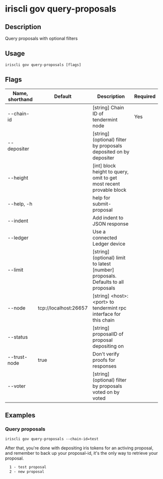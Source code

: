 # iriscli gov query-proposals

## Description

Query proposals with optional filters

## Usage

```
iriscli gov query-proposals [flags]
```

## Flags

| Name, shorthand | Default                    | Description                                                                                                                                          | Required |
| --------------- | -------------------------- | ---------------------------------------------------------------------------------------------------------------------------------------------------- | -------- |
| --chain-id      |                            | [string] Chain ID of tendermint node                                                                                                                 | Yes      |
| --depositer     |                            | [string] (optional) filter by proposals deposited on by depositer                                                                                    |          |
| --height        |                            | [int] block height to query, omit to get most recent provable block                                                                                  |          |
| --help, -h      |                            | help for submit-proposal                                                                                                                             |          |
| --indent        |                            | Add indent to JSON response                                                                                                                          |          |
| --ledger        |                            | Use a connected Ledger device                                                                                                                        |          |
| --limit         |                            | [string] (optional) limit to latest [number] proposals. Defaults to all proposals                                                                    |          |
| --node          | tcp://localhost:26657      | [string] \<host>:\<port> to tendermint rpc interface for this chain                                                                                  |          |
| --status        |                            | [string] proposalID of proposal depositing on                                                                                                        |          |
| --trust-node    | true                       | Don't verify proofs for responses                                                                                                                    |          |
| --voter         |                            | [string] (optional) filter by proposals voted on by voted                                                                                            |          |

## Examples

### Query proposals

```shell
iriscli gov query-proposals --chain-id=test
```

 After that, you're done with depositing iris tokens for an activing proposal, and remember to back up your proposal-id, it's the only way to retrieve your proposal.

```txt
  1 - test proposal
  2 - new proposal
```